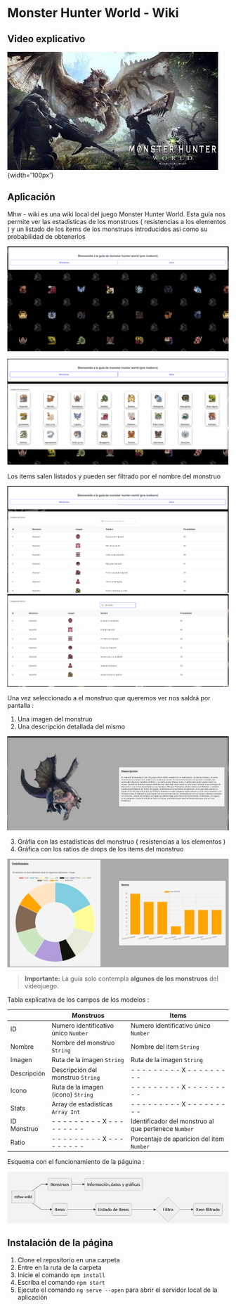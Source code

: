 # Monster Hunter World - Wiki

## Video explicativo

[![video_explicativo](/capturas/imagen-video.jpg)](https://youtu.be/TpUmfp9P-X8){width='100px'}

## Aplicación

Mhw - wiki es una wiki local del juego Monster Hunter World. Esta guía nos permite ver las estadisticas de los monstruos ( resistencias a los elementos ) y un listado de los items de los monstruos introducidos asi como su probabilidad de obtenerlos

![inicio](/capturas/inicio.png)

![monstruos_inicio](/capturas/monstruo-inicio.png)

Los items salen listados y pueden ser filtrado por el nombre del monstruo

![items_inicio](/capturas/items-inicio.png)
![items_filtrado](/capturas/items-filtrado.png)


Una vez seleccionado a el monstruo que queremos ver nos saldrá por pantalla : 
1. Una imagen del monstruo
2. Una descripción detallada del mismo

![monstruos_descripcion](capturas/monstruo-descripcion.png)
	
3. Gráfia con las estadísticas del monstruo ( resistencias a los elementos )
4. Gráfica con los ratios de drops de los items del monstruo

![monstruos_grafica](capturas/monstruo-grafica.png)

> **Importante:** La guía solo contempla **algunos de los monstruos** del videojuego.

Tabla explicativa de los campos de los modelos :

|            |Monstruos                            |Items                                |
|------------|-------------------------------------|-------------------------------------|
|ID				   |Numero identificativo único `Number` |Numero identificativo único `Number` |
|Nombre      |Nombre del monstruo `String`         |Nombre del item `String`             |
|Imagen      |Ruta de la imagen `String`           |Ruta de la imagen `String`           |
|Descripción |Descripción del monstruo `String`    |- - - - - - - - - X - - - - - - - - -|
|Icono       |Ruta de la imagen (icono) `String`   |- - - - - - - - - X - - - - - - - - -|
|Stats       |Array de estadisticas `Array Int`    |- - - - - - - - - X - - - - - - - - -|
|ID Monstruo |- - - - - - - - - X - - - - - - - - -|Identificador del monstruo al que pertenece `Number`|
|Ratio       |- - - - - - - - - X - - - - - - - - -|Porcentaje de aparicion del item `Number`|

Esquema con el funcionamiento de la páguina :

![esquemas](/capturas/esquema.png)

## Instalación de la página

1. Clone el repositorio en una carpeta
2. Entre en la ruta de la carpeta
3. Inicie el comando `npm install`
4. Escriba el comando `npm start`
5. Ejecute el comando `ng serve --open` para abrir el servidor local de la aplicación
